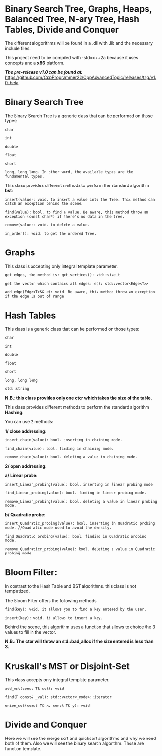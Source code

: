 # Binary Search Tree, Graphs, Heaps, Balanced Tree, N-ary Tree, Hash Tables, Divide and Conquer 

The different alogorithms will be found in a .dll with .lib and the necessary include files.

This project need to be compiled with -std=c++2a because it uses concepts and a **x86** platform.

_**The pre-release v1.0 can be found at:**_ https://github.com/CppProgrammer23/CppAdvancedTopic/releases/tag/v1.0-beta

# **Binary Search Tree**

The Binary Search Tree is a generic class that can be performed on those types:

    char

    int

    double

    float

    short

    long, long long. In other word, the available types are the fundamental types.

This class provides different methods to perform the standard algorithm **bst**:

    insert(value): void. to insert a value into the Tree. This method can catch an exception behind the scene.

    find(value): bool. to find a value. Be aware, this method throw an exception (const char*) if there's no data in the tree.

    remove(value): void. to delete a value.

    in_order(): void. to get the ordered Tree.


# **Graphs**

This class is accepting only integral template parameter.

    get edges, the method is: get_vertices(): std::size_t
    
    get the vector which contains all edges: e(): std::vector<Edge<T>>
    
    add_edge(Edge<T>&& e): void. Be aware, this method throw an exception if the edge is out of range

# **Hash Tables**

This class is a generic class that can be performed on those types:

    char

    int

    double

    float

    short

    long, long long

    std::string

**N.B.: this class provides only one ctor which takes the size of the table.**

This class provides different methods to perform the standard algorithm **Hashing**:

You can use 2 methods:

  **1/ close addressing:**
    
    insert_chain(value): bool. inserting in chaining mode.
    
    find_chain(value): bool. finding in chaining mode.
    
    remove_chain(value): bool. deleting a value in chaining mode.

  **2/ open addressing:**
  
   **a/ Linear probe:**
  
    insert_Linear_probing(value): bool. inserting in linear probing mode
    
    find_Linear_probing(value): bool. finding in linear probing mode.
    
    remove_Linear_probing(value): bool. deleting a value in linear probing mode.
    
   **b/ Quadratic probe:**
   
    insert_Quadratic_probing(value): bool. inserting in Quadratic probing mode. //Quadratic mode used to avoid the density.
    
    find_Quadratic_probing(value): bool. finding in Quadratic probing mode.
    
    remove_Quadraticr_probing(value): bool. deleting a value in Quadratic probing mode.
    
# **Bloom Filter:**

In contrast to the Hash Table and BST algorithms, this class is not templatized.

The Bloom Filter offers the following methods:

    find(key): void. it allows you to find a key entered by the user.
    
    insert(key): void. it allows to insert a key.
    
Behind the scene, this algorithm uses a function that allows to choice the 3 values to fill in the vector.

**N.B.: The ctor will throw an std::bad_alloc if the size entered is less than 3.**

# **Kruskall's MST or Disjoint-Set**

This class accepts only integral template parameter.

    add_mst(const T& set): void
    
    find(T const& _val): std::vector<_node>::iterator
    
    union_set(const T& x, const T& y): void

# **Divide and Conquer**

Here we will see the merge sort and quicksort algorithms and why we need both of them. Also we will see the binary search algorithm. Those are function template.


